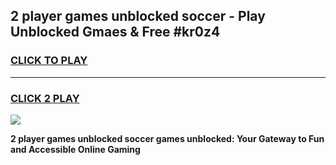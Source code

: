 
## 2 player games unblocked soccer - Play Unblocked Gmaes & Free #kr0z4
<h3>
<a href="https://premium.freeplayer.one?title=2_player_games_unblocked_soccer&ref=01M">CLICK TO PLAY</a></h3>
<hr>

<h3>
<a href="https://premium.freeplayer.one?title=2_player_games_unblocked_soccer&ref=01M">CLICK 2 PLAY</a>
  
</h3>

<a href="https://premium.freeplayer.one?title=2_player_games_unblocked_soccer&ref=01M"><img src="https://clearcache.store/games.png"></a>


**2 player games unblocked soccer games unblocked: Your Gateway to Fun and Accessible Online Gaming**
